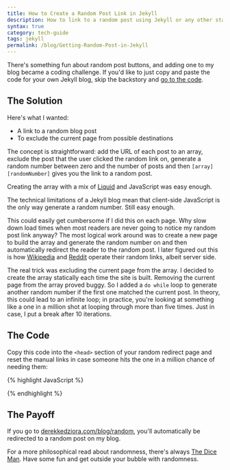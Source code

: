 ```yaml
---
title: How to Create a Random Post Link in Jekyll
description: How to link to a random post using Jekyll or any other static blog using a bit of client-side JavaScript
syntax: true
category: tech-guide
tags: jekyll
permalink: /blog/Getting-Random-Post-in-Jekyll
---
```


There's something fun about random post buttons, and adding one to my blog became a coding challenge. If you'd like to just copy and paste the code for your own Jekyll blog, skip the backstory and [go to the code](#code).

## The Solution

Here's what I wanted:

- A link to a random blog post
- To exclude the current page from possible destinations

The concept is straightforward: add the URL of each post to an array, exclude the post that the user clicked the random link on, generate a random number between zero and the number of posts and then `[array][randomNumber]` gives you the link to a random post.

Creating the array with a mix of [Liquid][liq] and JavaScript was easy enough.

The technical limitations of a Jekyll blog mean that client-side JavaScript is the only way generate a random number. Still easy enough.

This could easily get cumbersome if I did this on each page. Why slow down load times when most readers are never going to notice my random post link anyway? The most logical work around was to create a new page to build the array and generate the random number on and then automatically redirect the reader to the random post. I later figured out this is how [Wikipedia][fet] and [Reddit][red] operate their random links, albeit server side.  

The real trick was excluding the current page from the array. I decided to create the array statically each time the site is built. Removing the current page from the array proved buggy. So I added a ```do while``` loop to generate another random number if the first one matched the current post. In theory, this could lead to an infinite loop; in practice, you're looking at something like a one in a million shot at looping through more than five times. Just in case, I put a break after 10 iterations.  

<h2 id="code">The Code</h2>

Copy this code into the ```<head>``` section of your random redirect page and reset the manual links in case someone hits the one in a million chance of needing them:

{% highlight JavaScript %}
<script>
var comingFromPost = document.referrer;

function linkToRandomBlogPost() {
	var allPosts = [{%raw%}{% for post in site.posts %}{%endraw%}
      "{%raw%}{{ post.url }}{%endraw%}"{%raw%}{% unless post.previous == nil %}{%endraw%},{%raw%}{% endunless %}{%endraw%}
	}
    {%raw%}{% endfor %}{%endraw%}];

var i = 0;
do {
	var randomPostLink = allPosts[Math.floor(Math.random() * allPosts.length)]; i++;}
while (comingFromPost.includes(randomPostLink) || i > 10)

if (i > 10 && comingFromPost !== '/blog/Getting-Random-Post-in-Jekyll') {
	randomPostLink = '/blog/Getting-Random-Post-in-Jekyll';}

if (i > 10 && comingFromPost === '/blog/Getting-Random-Post-in-Jekyll') {
	randomPostLink = '/blog/Creating-a-Tag-Page-with-Jekyll'
	}

return randomPostLink;
}

location.replace(linkToRandomBlogPost())

</script>
{% endhighlight %}

## The Payoff

If you go to [derekkedziora.com/blog/random][random], you'll automatically be redirected to a random post on my blog.

For a more philosophical read about randomness, there's always [The Dice Man][dice]. Have some fun and get outside your bubble with randomness.

[code]: /blog-Getting-Random-Post-in-Jekyll#code
[dice]: https://en.wikipedia.org/wiki/The_Dice_Man
[liq]: https://shopify.github.io/liquid/  
[random]: /blog/random
[fet]: https://en.wikipedia.org/wiki/Special:RandomInCategory/Featured_articles
[red]: http://reddit.com/r/random

